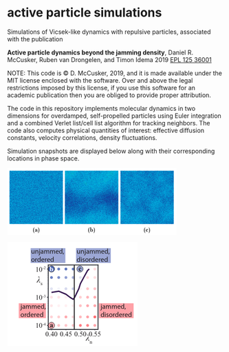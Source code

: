 # active particle simulations
Simulations of Vicsek-like dynamics with repulsive particles, associated with the publication

**Active particle dynamics beyond the jamming density**, Daniel R. McCusker, Ruben van Drongelen, and Timon Idema 2019 [EPL 125 36001](https://dx.doi.org/10.1209/0295-5075/125/36001)

NOTE: This code is © D. McCusker, 2019, and it is made available under the MIT license enclosed with the software. Over and above the legal restrictions imposed by this license, if you use this software for an academic publication then you are obliged to provide proper attribution. 

The code in this repository implements molecular dynamics in two dimensions for overdamped, self-propelled particles using Euler integration and a combined Verlet list/cell list algorithm for tracking neighbors. The code also computes physical quantities of interest: effective diffusion constants, velocity correlations, density fluctuations.

Simulation snapshots are displayed below along with their corresponding locations in phase space.

![alt text](https://github.com/danielmccusker/active-particle-jamming/blob/master/images/snapshots.png?raw=true)

![alt text](https://github.com/danielmccusker/active-particle-jamming/blob/master/images/phase-diagram.png?raw=true)
